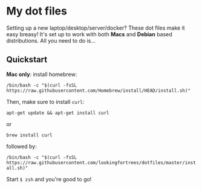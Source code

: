 # My dot files

Setting up a new laptop/desktop/server/docker? These dot files make it easy breasy! It's set up to work with both __Macs__ and __Debian__ based distributions. All you need to do is...

## Quickstart

__Mac only__: install homebrew:

`/bin/bash -c "$(curl -fsSL https://raw.githubusercontent.com/Homebrew/install/HEAD/install.sh)"`

Then, make sure to install `curl`:

`apt-get update && apt-get install curl`

or 

`brew install curl`

followed by:

`/bin/bash -c "$(curl -fsSL https://raw.githubusercontent.com/lookingfortrees/dotfiles/master/install.sh)"`

Start `$ zsh` and you're good to go!
